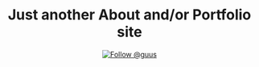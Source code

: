 <h1 align="center">
  Just another About and/or Portfolio site
</h1>

<p align="center">
  <a href="https://twitter.com/intent/follow?screen_name=guus">
    <img src="https://img.shields.io/twitter/follow/guus.svg?label=Follow%20@guus" alt="Follow @guus" />
  </a>
</p>